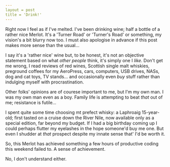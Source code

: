 ```yaml
---
layout = post
title = 'Drink!'
---
```


Right now I feel as if I've melted.  I've been drinking wine; half a bottle of a rather nice Merlot.  It's a 'Turner Road' or 'Turner's Road' or something, my vision's a bit blurry now too.  I must also apologise in advance if this post makes more sense than the usual...

I say it's a 'rather nice' wine but, to be honest, it's not an objective statement based on what *other people* think, it's simply one I *like.*  Don't get me wrong, I read reviews of red wines, Scottish single malt whiskies, preground coffees for my AeroPress, cars, computers, USB drives, NASs, dog and cat toys, TV stands... and occasionally even *buy* stuff rather than indulging myself with procrastination.

Other folks' opinions are of courese important to me, but I'm my own man.  I was my own man even as a boy.  Family life is attempting to beat *that* out of me; resistance is futile...

I spent quite some time choosing mt prefect whisky: a Laphroaig 15-year-old; first tasted on a cruise down the River Nile, now available only as a special edition, far beyond my budget.  If I had a big birthday coming up I could perhaps flutter my eyelashes in the hope someone'd buy me one.  But even I shudder at *that* prospect despite my innate sense that' I'd be worth it.

So, this Merlot has achieved something a few hours of productive coding this weekend failed to.  A sense of achievement.

No, I don't understand either.
